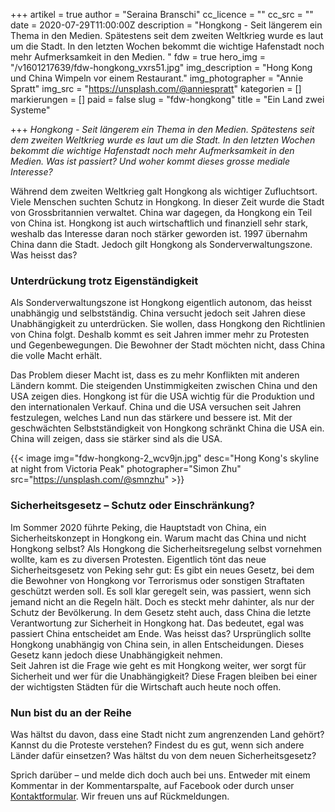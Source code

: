 +++
artikel = true
author = "Seraina Branschi"
cc_licence = ""
cc_src = ""
date = 2020-07-29T11:00:00Z
description = "Hongkong - Seit längerem ein Thema in den Medien. Spätestens seit dem zweiten Weltkrieg wurde es laut um die Stadt. In den letzten Wochen bekommt die wichtige Hafenstadt noch mehr Aufmerksamkeit in den Medien. "
fdw = true
hero_img = "/v1601217639/fdw-hongkong_vxrs51.jpg"
img_description = "Hong Kong und China Wimpeln vor einem Restaurant."
img_photographer = "Annie Spratt"
img_src = "https://unsplash.com/@anniespratt"
kategorien = []
markierungen = []
paid = false
slug = "fdw-hongkong"
title = "Ein Land zwei Systeme"

+++
_Hongkong - Seit längerem ein Thema in den Medien. Spätestens seit dem zweiten Weltkrieg wurde es laut um die Stadt. In den letzten Wochen bekommt die wichtige Hafenstadt noch mehr Aufmerksamkeit in den Medien. Was ist passiert? Und woher kommt dieses grosse mediale Interesse?_

Während dem zweiten Weltkrieg galt Hongkong als wichtiger Zufluchtsort. Viele Menschen suchten Schutz in Hongkong. In dieser Zeit wurde die Stadt von Grossbritannien verwaltet. China war dagegen, da Hongkong ein Teil von China ist. Hongkong ist auch wirtschaftlich und finanziell sehr stark, weshalb das Interesse daran noch stärker geworden ist. 1997 übernahm China dann die Stadt. Jedoch gilt Hongkong als Sonderverwaltungszone. Was heisst das?

### Unterdrückung trotz Eigenständigkeit

Als Sonderverwaltungszone ist Hongkong eigentlich autonom, das heisst unabhängig und selbstständig. China versucht jedoch seit Jahren diese Unabhängigkeit zu unterdrücken. Sie wollen, dass Hongkong den Richtlinien von China folgt. Deshalb kommt es seit Jahren immer mehr zu Protesten und Gegenbewegungen. Die Bewohner der Stadt möchten nicht, dass China die volle Macht erhält.

Das Problem dieser Macht ist, dass es zu mehr Konflikten mit anderen Ländern kommt. Die steigenden Unstimmigkeiten zwischen China und den USA zeigen dies. Hongkong ist für die USA wichtig für die Produktion und den internationalen Verkauf. China und die USA versuchen seit Jahren festzulegen, welches Land nun das stärkere und bessere ist. Mit der geschwächten Selbstständigkeit von Hongkong schränkt China die USA ein. China will zeigen, dass sie stärker sind als die USA.

{{< image img="fdw-hongkong-2_wcv9jn.jpg" desc="Hong Kong's skyline at night from Victoria Peak" photographer="Simon Zhu" src="https://unsplash.com/@smnzhu" >}}

### Sicherheitsgesetz – Schutz oder Einschränkung?

Im Sommer 2020 führte Peking, die Hauptstadt von China, ein Sicherheitskonzept in Hongkong ein. Warum macht das China und nicht Hongkong selbst? Als Hongkong die Sicherheitsregelung selbst vornehmen wollte, kam es zu diversen Protesten. Eigentlich tönt das neue Sicherheitsgesetz von Peking sehr gut: Es gibt ein neues Gesetz, bei dem die Bewohner von Hongkong vor Terrorismus oder sonstigen Straftaten geschützt werden soll. Es soll klar geregelt sein, was passiert, wenn sich jemand nicht an die Regeln hält. Doch es steckt mehr dahinter, als nur der Schutz der Bevölkerung. In dem Gesetz steht auch, dass China die letzte Verantwortung zur Sicherheit in Hongkong hat. Das bedeutet, egal was passiert China entscheidet am Ende. Was heisst das? Ursprünglich sollte Hongkong unabhängig von China sein, in allen Entscheidungen. Dieses Gesetz kann jedoch diese Unabhängigkeit nehmen.  
Seit Jahren ist die Frage wie geht es mit Hongkong weiter, wer sorgt für Sicherheit und wer für die Unabhängigkeit? Diese Fragen bleiben bei einer der wichtigsten Städten für die Wirtschaft auch heute noch offen.

### Nun bist du an der Reihe

Was hältst du davon, dass eine Stadt nicht zum angrenzenden Land gehört? Kannst du die Proteste verstehen? Findest du es gut, wenn sich andere Länder dafür einsetzen? Was hältst du von dem neuen Sicherheitsgesetz?

Sprich darüber – und melde dich doch auch bei uns. Entweder mit einem Kommentar in der Kommentarspalte, auf Facebook oder durch unser [Kontaktformular](https://www.chinderzytig.ch/kontakt/). Wir freuen uns auf Rückmeldungen.